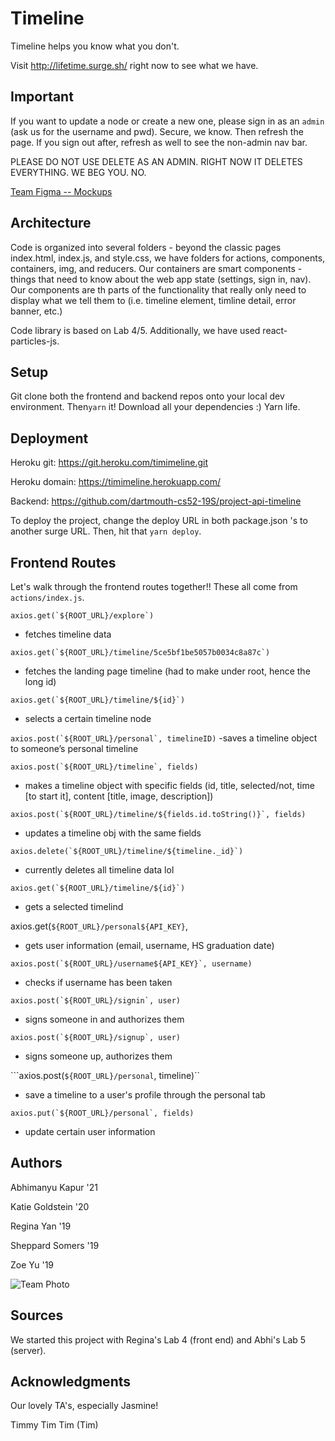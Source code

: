 # Timeline
Timeline helps you know what you don't.

Visit http://lifetime.surge.sh/ right now to see what we have.

## Important
If you want to update a node or create a new one, please sign in as an `admin` (ask us for the username and pwd). Secure, we know. Then refresh the page. 
If you sign out after, refresh as well to see the non-admin nav bar.

PLEASE DO NOT USE DELETE AS AN ADMIN. RIGHT NOW IT DELETES EVERYTHING. WE BEG YOU. NO.

[Team Figma -- Mockups](https://www.figma.com/files/project/2496184/Timeline---Journey---Design-Your-Life)

## Architecture

Code is organized into several folders - beyond the classic pages index.html, index.js, and style.css, we have folders for actions, components, containers, img, and reducers. Our containers are smart components - things that need to know about the web app state (settings, sign in, nav). Our components are th parts of the functionality that really only need to display what we tell them to (i.e. timeline element, timline detail, error banner, etc.)

Code library is based on Lab 4/5. Additionally, we have used react-particles-js.

## Setup

Git clone both the frontend and backend repos onto your local dev environment. Then`yarn` it! Download all your dependencies :) Yarn life.

## Deployment
Heroku git: https://git.heroku.com/timimeline.git

Heroku domain: https://timimeline.herokuapp.com/

Backend: https://github.com/dartmouth-cs52-19S/project-api-timeline

To deploy the project, change the deploy URL in both package.json 's to another surge URL. Then, hit that `yarn deploy`.


## Frontend Routes
Let's walk through the frontend routes together!! These all come from `actions/index.js`.

```axios.get(`${ROOT_URL}/explore`)```
- fetches timeline data

```axios.get(`${ROOT_URL}/timeline/5ce5bf1be5057b0034c8a87c`)```
- fetches the landing page timeline (had to make under root, hence the long id)

```axios.get(`${ROOT_URL}/timeline/${id}`)```
- selects a certain timeline node

 ```axios.post(`${ROOT_URL}/personal`, timelineID)```
-saves a timeline object to someone’s personal timeline

```axios.post(`${ROOT_URL}/timeline`, fields)```
- makes a timeline object with specific fields (id, title, selected/not, time [to start it], content [title, image, description])

```axios.post(`${ROOT_URL}/timeline/${fields.id.toString()}`, fields)```
- updates a timeline obj with the same fields

```axios.delete(`${ROOT_URL}/timeline/${timeline._id}`)```
- currently deletes all timeline data lol

```axios.get(`${ROOT_URL}/timeline/${id}`)```
- gets a selected timelind

 axios.get(`${ROOT_URL}/personal${API_KEY}`,
 - gets user information (email, username, HS graduation date)

```axios.post(`${ROOT_URL}/username${API_KEY}`, username)```
- checks if username has been taken

 ```axios.post(`${ROOT_URL}/signin`, user)```
- signs someone in and authorizes them

```axios.post(`${ROOT_URL}/signup`, user)```
- signs someone up, authorizes them

```axios.post(`${ROOT_URL}/personal`, timeline)``
- save a timeline to a user's profile through the personal tab

```axios.put(`${ROOT_URL}/personal`, fields)```
- update certain user information

## Authors

Abhimanyu Kapur '21

Katie Goldstein '20

Regina Yan '19

Sheppard Somers '19

Zoe Yu '19


![Team Photo](src/img/teamTimeline.jpeg)

## Sources

We started this project with Regina's Lab 4 (front end) and Abhi's Lab 5 (server).

## Acknowledgments

Our lovely TA's, especially Jasmine!

Timmy Tim Tim (Tim)
